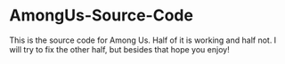 # AmongUs-Source-Code

This is the source code for Among Us. Half of it is working and half not. I will try to fix the other half, but besides that hope you enjoy!
